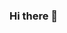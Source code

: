 ### Hi there 👋

<!--
**JoshKazmierzakMerkle/JoshKazmierzakMerkle** is a ✨ _special_ ✨ repository because its `README.md` (this file) appears on your GitHub profile.

Here are some ideas to get you started:

- 🔭 I’m currently working on making a better README.md 
- 🌱 I’m currently learning about GitHub. 
- 👯 I’m looking to collaborate on ...
- 🤔 I’m looking for help with ...
- 💬 Ask me about ...
- 📫 How to reach me: please don't
- 😄 Pronouns: he/him
- ⚡ Fun fact: ...
-->
